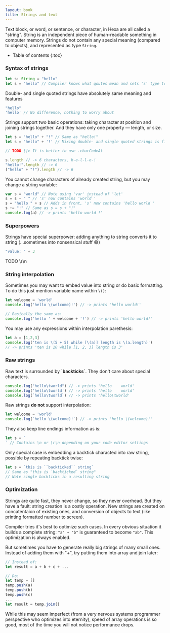 ```yaml
---
layout: book
title: Strings and text
---
```


Text block, or word, or sentence, or character, in Hexa are all called a "string".
String is an independent piece of human-readable something in computer memory. Strings do not contain any special meaning (compared to objects),
and represented as type `String`. <!-- TODO link to class documentation -->

* Table of contents
{:toc}

### Syntax of strings

```ts
let s: String = "hello"
let s = "hello" // Compiler knows what qoutes mean and sets 's' type to 'String' for you
```

Double- and single quoted strings have absolutely same meaning and features

```ts
"hello"
'hello' // No difference, nothing to worry about
```

Strings support two basic operations: taking character at position and joining strings together.
And they have only one property — length, or size.

```ts
let s = "hello" + "!" // Same as "hello!"
let s = "hello" + '!' // Mixing double- and single quoted strings is fine

// TODO []> It is better to use .charCodeAt

s.length // -> 6 characters, h-e-l-l-o-!
"hello!".length // -> 6
("hello" + "!").length // -> 6
```

You cannot change characters of already created string, but you may change a string variable:

```ts
var s = "world" // Note using 'var' instead of 'let'
s = s + " " // 's' now contains 'world '
s = "hello " + s // Adds in front, 's' now contains 'hello world '
s += "!" // Same as s = s + "!"
console.log(a) // -> prints 'hello world !'
```

### Superpowers

Strings have special superpower: adding anything to string converts it to string (...sometimes into nonsensical stuff 😅)

```ts
"value: " + 3

```

TODO \r\n

### String interpolation

Sometimes you may want to embed value into string or do basic formatting. To do this just mention variable name within `\()`:

```ts
let welcome = 'world'
console.log('hello \(welcome)!') // -> prints 'hello world!'

// Basically the same as:
console.log('hello ' + welcome + '!') // -> prints 'hello world!'
```

You may use any expressions within interpolation parethesis:

```ts
let a = [1,2,3]
console.log('ten is \(5 + 5) while [\(a)] length is \(a.length)')
// -> prints 'ten is 10 while [1, 2, 3] length is 3'
```

### Raw strings

Raw text is surrounded by **&#96;backticks&#96;**. They don't care about special characters.

```ts
console.log("hello\tworld") // -> prints 'hello    world'
console.log('hello\tworld') // -> prints 'hello    world'
console.log(`hello\tworld`) // -> prints 'hello\tworld'
```

Raw strings **do not** support interpolation:

```ts
let welcome = 'world'
console.log(`hello \(welcome)!`) // -> prints 'hello \(welcome)!'
```

They also keep line endings information as is:

```ts
let s = `
` // Contains \n or \r\n depending on your code editor settings
```

Only special case is embedding a backtick characted into raw string, possible by repeating backtick twise:

```ts
let s = `this is ``backticked`` string`
// Same as "this is `backticked` string"
// Note single backticks in a resulting string
```

### Optimization

Strings are quite fast, they never change, so they never overhead. But they have a fault: string creation is a costly operation.
New strings are created on concatentaion of existing ones, and conversion of objects to text (like printing formatted number to screen).

Compiler tries it's best to optimize such cases.
In every obvious situation it builds a complete string: `"a" + "b"` is guaranteed to become `"ab"`. This optimization is always enabled.

But sometimes you have to generate really big strings of many small ones.
Instead of adding them with "+", try putting them into array and join later:

```ts
// Instead of:
let result = a + b + c + ...

// Do:
let temp = []
temp.push(a)
temp.push(b)
temp.push(c)
...
let result = temp.join()
```

While this may seem imperfect (from a very nervous systems programmer perspective who optimizes into eternity), 
speed of array operations is so good, most of the time you will not notice performance drops.
